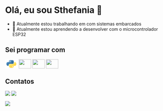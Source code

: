 # Olá, eu sou Sthefania 👋

- 🔭 Atualmente estou trabalhando em com sistemas embarcados
- 🌱 Atualmente estou aprendendo a desenvolver com o microcontrolador ESP32 

## Sei programar com
<div style="display: inline_block">
  <img align="center" height="30" width="40" src="https://raw.githubusercontent.com/devicons/devicon/master/icons/python/python-original.svg">
  <img align="center" height="30" width="40" src="https://cdn.jsdelivr.net/gh/devicons/devicon/icons/cplusplus/cplusplus-original.svg" />
  <img align="center" height="30" width="40" src="https://cdn.jsdelivr.net/gh/devicons/devicon/icons/embeddedc/embeddedc-original.svg" />         
  <img align="center" height="30" width="40" src="https://cdn.jsdelivr.net/gh/devicons/devicon/icons/c/c-original.svg" />
</div>

  ## Contatos
  <a href = "mailto:sthefaniafernandes03@gmail.com"><img loading="lazy" src="https://img.shields.io/badge/Gmail-D14836?style=for-the-badge&logo=gmail&logoColor=white" target="_blank"></a>
  <a href="https://www.linkedin.com/in/sthefania-fernandes" target="_blank"><img loading="lazy" src="https://img.shields.io/badge/-LinkedIn-%230077B5?style=for-the-badge&logo=linkedin&logoColor=white" target="_blank"></a>   

  <div>
    <a href="https://github.com/sthefaniafs">
    <img loading="lazy" height="180em" src="https://github-readme-stats.vercel.app/api/top-langs/?username=sthefaniafs&layout=compact&langs_count=5&theme=dracula"/>
</div>
